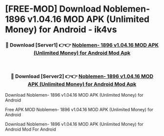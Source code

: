 # [FREE-MOD] Download Noblemen- 1896 v1.04.16 MOD APK (Unlimited Money) for Android - ik4vs


<div align="center">
<h3>🔴 Download [Server1] 👉👉 <a href="https://apk-comot.site?title=Noblemen-_1896_v1.04.16_MOD_APK_(Unlimited_Money)_for_Android">Noblemen- 1896 v1.04.16 MOD APK (Unlimited Money) for Android Mod Apk</a></h3><br>

<h3>🔴 Download [Server2] 👉👉 <a href="https://apk-comot.site?title=Noblemen-_1896_v1.04.16_MOD_APK_(Unlimited_Money)_for_Android">Noblemen- 1896 v1.04.16 MOD APK (Unlimited Money) for Android Mod Apk</a></h3>
</div>



Download Noblemen- 1896 v1.04.16 MOD APK (Unlimited Money) for Android 

Free APK MOD Noblemen- 1896 v1.04.16 MOD APK (Unlimited Money) for Android 

Download Noblemen- 1896 v1.04.16 MOD APK (Unlimited Money) for Android Mod For Android
